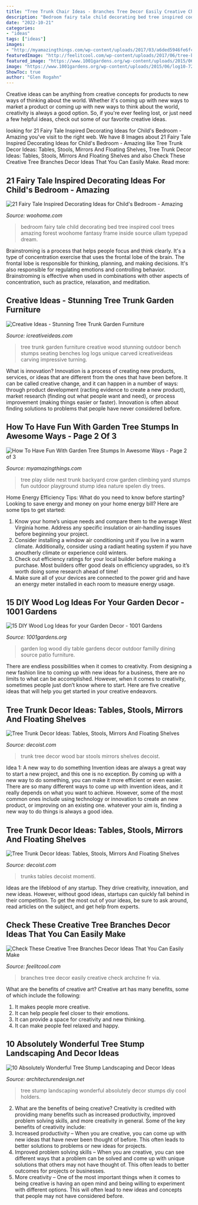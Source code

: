 ```yaml
---
title: "Tree Trunk Chair Ideas - Branches Tree Decor Easily Creative Check Archzine Fr Via"
description: "Bedroom fairy tale child decorating bed tree inspired cool trees amazing forest woohome fantasy frame inside source ullam typepad dream"
date: "2022-10-21"
categories:
- "ideas"
tags: ["ideas"]
images:
- "http://myamazingthings.com/wp-content/uploads/2017/03/a6ded5946fe6fcb2718c7b6ff245f863.jpg"
featuredImage: "http://feelitcool.com/wp-content/uploads/2017/06/tree-branches-decor-ideas13.jpg"
featured_image: "https://www.1001gardens.org/wp-content/uploads/2015/06/log10-728x970.jpg"
image: "https://www.1001gardens.org/wp-content/uploads/2015/06/log10-728x970.jpg"
ShowToc: true
author: "Glen Rogahn"
---
```



Creative ideas can be anything from creative concepts for products to new ways of thinking about the world. Whether it's coming up with new ways to market a product or coming up with new ways to think about the world, creativity is always a good option. So, if you're ever feeling lost, or just need a few helpful ideas, check out some of our favorite creative ideas.

	

		
looking for 21 Fairy Tale Inspired Decorating Ideas for Child&#039;s Bedroom - Amazing you've visit to the right web. We have 8 Images about 21 Fairy Tale Inspired Decorating Ideas for Child&#039;s Bedroom - Amazing like Tree Trunk Decor Ideas: Tables, Stools, Mirrors And Floating Shelves, Tree Trunk Decor Ideas: Tables, Stools, Mirrors And Floating Shelves and also Check These Creative Tree Branches Decor Ideas That You Can Easily Make. Read more:
		
    
## 21 Fairy Tale Inspired Decorating Ideas For Child&#039;s Bedroom - Amazing

<img loading=lazy src="http://www.woohome.com/wp-content/uploads/2015/06/Fairy-Tale-Child-Bedroom-WooHome-16.jpg" onerror="this.onerror=null;this.src='https://tse3.mm.bing.net/th?id=OIP.nvElJIyhfHa9SMyDZ9n7JgHaLE&amp;pid=15.1';" alt="21 Fairy Tale Inspired Decorating Ideas for Child&#039;s Bedroom - Amazing">

_Source: woohome.com_

>bedroom fairy tale child decorating bed tree inspired cool trees amazing forest woohome fantasy frame inside source ullam typepad dream. 

	

Brainstroming is a process that helps people focus and think clearly. It's a type of concentration exercise that uses the frontal lobe of the brain. The frontal lobe is responsible for thinking, planning, and making decisions. It's also responsible for regulating emotions and controlling behavior. Brainstroming is effective when used in combinations with other aspects of concentration, such as practice, relaxation, and meditation.

    
## Creative Ideas - Stunning Tree Trunk Garden Furniture

<img loading=lazy src="http://www.icreativeideas.com/wp-content/uploads/2014/10/Creative-Ideas-Stunning-Tree-Trunk-Garden-Furniture-6.jpg" onerror="this.onerror=null;this.src='https://tse2.mm.bing.net/th?id=OIP.Ny_9jrDU_qWFw5bsf-3rMQHaFj&amp;pid=15.1';" alt="Creative Ideas - Stunning Tree Trunk Garden Furniture">

_Source: icreativeideas.com_

>tree trunk garden furniture creative wood stunning outdoor bench stumps seating benches log logs unique carved icreativeideas carving impressive turning. 

	

What is innovation?
Innovation is a process of creating new products, services, or ideas that are different from the ones that have been before. It can be called creative change, and it can happen in a number of ways: through product development (racting evidence to create a new product), market research (finding out what people want and need), or process improvement (making things easier or faster). Innovation is often about finding solutions to problems that people have never considered before.

    
## How To Have Fun With Garden Tree Stumps In Awesome Ways - Page 2 Of 3

<img loading=lazy src="http://myamazingthings.com/wp-content/uploads/2017/03/a6ded5946fe6fcb2718c7b6ff245f863.jpg" onerror="this.onerror=null;this.src='https://tse4.mm.bing.net/th?id=OIP.NpnSlvR7yffCrLtsmcNszAAAAA&amp;pid=15.1';" alt="How To Have Fun With Garden Tree Stumps In Awesome Ways - Page 2 of 3">

_Source: myamazingthings.com_

>tree play slide nest trunk backyard crow garden climbing yard stumps fun outdoor playground stump idea nature spelen diy trees. 

	

Home Energy Efficiency Tips: What do you need to know before starting?
Looking to save energy and money on your home energy bill? Here are some tips to get started: 
1. Know your home’s unique needs and compare them to the average West Virginia home. Address any specific insulation or air-handling issues before beginning your project. 
2. Consider installing a window air conditioning unit if you live in a warm climate. Additionally, consider using a radiant heating system if you have anoutherly climate or experience cold winters. 
3. Check out efficiency ratings for your local builder before making a purchase. Most builders offer good deals on efficiency upgrades, so it’s worth doing some research ahead of time! 
4. Make sure all of your devices are connected to the power grid and have an energy meter installed in each room to measure energy usage.

    
## 15 DIY Wood Log Ideas For Your Garden Decor - 1001 Gardens

<img loading=lazy src="https://www.1001gardens.org/wp-content/uploads/2015/06/log10-728x970.jpg" onerror="this.onerror=null;this.src='https://tse1.mm.bing.net/th?id=OIP.BRG8jiY7WHf9lXYosfksqAHaJ3&amp;pid=15.1';" alt="15 DIY Wood Log Ideas for your Garden Decor - 1001 Gardens">

_Source: 1001gardens.org_

>garden log wood diy table gardens decor outdoor familly dining source patio furniture. 

	

There are endless possibilities when it comes to creativity. From designing a new fashion line to coming up with new ideas for a business, there are no limits to what can be accomplished. However, when it comes to creativity, sometimes people just don’t know where to start. Here are five creative ideas that will help you get started in your creative endeavors.

    
## Tree Trunk Decor Ideas: Tables, Stools, Mirrors And Floating Shelves

<img loading=lazy src="http://cdn.decoist.com/wp-content/uploads/2014/05/Tree-Trunk-Decor-from-Momenti1.jpg" onerror="this.onerror=null;this.src='https://tse2.mm.bing.net/th?id=OIP.spKuzyNsJwa5NtEQpk3RAQHaLI&amp;pid=15.1';" alt="Tree Trunk Decor Ideas: Tables, Stools, Mirrors And Floating Shelves">

_Source: decoist.com_

>trunk tree decor wood bar stools mirrors shelves decoist. 

	

Idea 1: A new way to do something
Invention ideas are always a great way to start a new project, and this one is no exception. By coming up with a new way to do something, you can make it more efficient or even easier. There are so many different ways to come up with invention ideas, and it really depends on what you want to achieve. However, some of the most common ones include using technology or innovation to create an new product, or improving on an existing one. whatever your aim is, finding a new way to do things is always a good idea.

    
## Tree Trunk Decor Ideas: Tables, Stools, Mirrors And Floating Shelves

<img loading=lazy src="https://cdn.decoist.com/wp-content/uploads/2014/05/Tree-Trunk-Decor-from-Momenti.jpg" onerror="this.onerror=null;this.src='https://tse1.mm.bing.net/th?id=OIP.BtdeVDLt5X-xbHtK7RrmRgHaHa&amp;pid=15.1';" alt="Tree Trunk Decor Ideas: Tables, Stools, Mirrors And Floating Shelves">

_Source: decoist.com_

>trunks tables decoist momenti. 

	

Ideas are the lifeblood of any startup. They drive creativity, innovation, and new ideas. However, without good ideas, startups can quickly fall behind in their competition. To get the most out of your ideas, be sure to ask around, read articles on the subject, and get help from experts.

    
## Check These Creative Tree Branches Decor Ideas That You Can Easily Make

<img loading=lazy src="http://feelitcool.com/wp-content/uploads/2017/06/tree-branches-decor-ideas13.jpg" onerror="this.onerror=null;this.src='https://tse2.mm.bing.net/th?id=OIP.VXqloq_xzsMIqWixaKG2lgHaK8&amp;pid=15.1';" alt="Check These Creative Tree Branches Decor Ideas That You Can Easily Make">

_Source: feelitcool.com_

>branches tree decor easily creative check archzine fr via. 

	

What are the benefits of creative art?
Creative art has many benefits, some of which include the following: 
1. It makes people more creative.
2. It can help people feel closer to their emotions.
3. It can provide a space for creativity and new thinking.
4. It can make people feel relaxed and happy.

    
## 10 Absolutely Wonderful Tree Stump Landscaping And Decor Ideas

<img loading=lazy src="http://cdn.architecturendesign.net/wp-content/uploads/2016/06/10.jpg" onerror="this.onerror=null;this.src='https://tse1.mm.bing.net/th?id=OIP.A2Izlz1PiovY7_JREfgH8gHaGu&amp;pid=15.1';" alt="10 Absolutely Wonderful Tree Stump Landscaping and Decor Ideas">

_Source: architecturendesign.net_

>tree stump landscaping wonderful absolutely decor stumps diy cool holders. 

	

2. What are the benefits of being creative?
Creativity is credited with providing many benefits such as increased productivity, improved problem solving skills, and more creativity in general. Some of the key benefits of creativity include: 
1. Increased productivity – When you are creative, you can come up with new ideas that have never been thought of before. This often leads to better solutions to problems or new ideas for projects. 
2. Improved problem solving skills – When you are creative, you can see different ways that a problem can be solved and come up with unique solutions that others may not have thought of. This often leads to better outcomes for projects or businesses. 
3. More creativity – One of the most important things when it comes to being creative is having an open mind and being willing to experiment with different options. This will often lead to new ideas and concepts that people may not have considered before.

